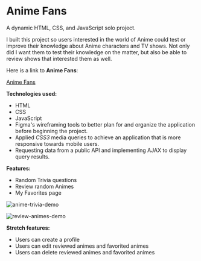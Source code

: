 # Anime Fans

A dynamic HTML, CSS, and JavaScript solo project.

I built this project so users interested in the world of Anime could test or improve their knowledge about Anime characters and TV shows. Not only did I want them to test their knowledge on the matter, but also be able to review shows that interested them as well. 

Here is a link to **Anime Fans**:

[Anime Fans](https://youssef-najjarine.github.io/anime-fans/)

**Technologies used:**
- HTML
- CSS
- JavaScript
- Figma's wireframing tools to better plan for and organize the application before beginning the project.
- Applied *CSS3* media queries to achieve an application that is more responsive towards mobile users.
- Requesting data from a public API and implementing AJAX to display query results.

**Features:**

- Random Trivia questions
- Review random Animes
- My Favorites page



![anime-trivia-demo](https://user-images.githubusercontent.com/71291742/145110268-b60c0a8d-8cb5-409f-9b7f-e9fd378bbf58.gif)

![review-animes-demo](https://user-images.githubusercontent.com/71291742/145110286-8dd4c706-1fa1-42a9-855c-1f59b7665dff.gif)

**Stretch features:**

- Users can create a profile
- Users can edit reviewed animes and favorited animes
- Users can delete reviewed animes and favorited animes
